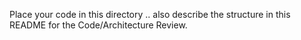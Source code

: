 Place your code in this directory .. also describe the structure in this README for the Code/Architecture Review.
